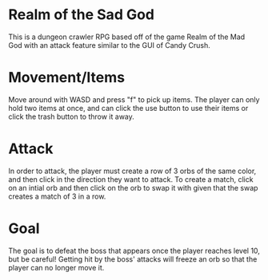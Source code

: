 # Realm of the Sad God

This is a dungeon crawler RPG based off of the game Realm of the Mad God with an attack feature similar to the GUI of Candy Crush. 

# Movement/Items
Move around with WASD and press "f" to pick up items. The player can only hold two items at once, and can click the use button to use their items or click the trash button to throw it away.

# Attack
In order to attack, the player must create a row of 3 orbs of the same color, and then click in the direction they want to attack. To create a match, click on an intial orb and then click on the orb to swap it with given that the swap creates a match of 3 in a row. 

# Goal
The goal is to defeat the boss that appears once the player reaches level 10, but be careful! Getting hit by the boss' attacks will freeze an orb so that the player can no longer move it. 

